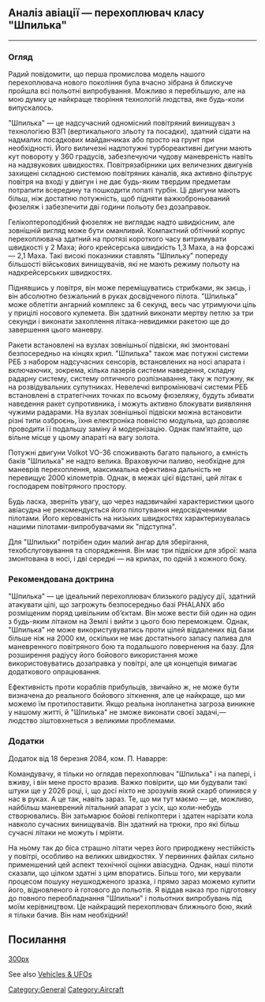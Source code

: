 ## Аналіз авіації — перехоплювач класу "Шпилька"

------------------------------------------------------------------------

### Oгляд

Радий повідомити, що перша промислова модель нашого перехоплювача нового
покоління була вчасно зібрана й блискуче пройшла всі польотні
випробування. Можливо я перебільшую, але на мою думку це найкраще
творіння технологій людства, яке будь-коли випускалось.

"Шпилька" — це надсучасний одномісний повітряний винищувач з технологією
ВЗП (вертикального зльоту та посадки), здатний сідати на надмалих
посадкових майданчиках або просто на грунт при необхідності. Його
виличезні надпотужні турбореактивні дигуни мають кут повороту у 360
градусів, забезпечуючи чудову маневреність навіть на надзвукових
швидкостях. Повітрязабірники цих величезних двигунів захищені складною
системою повітряних каналів, яка активно фільтрує повітря на вході у
двигун і не дає будь-яким твердим предметам потрапити всередину та
пошкодити лопаті турбін. Ці двигуни мають більш, ніж достатню
потужність, щоб підняти важкоброньований фюзеляж і забезпечити дві
години польоту без дозаправок.

Гелікоптероподібний фюзеляж не виглядає надто швидкісним, але зовнішній
вигляд може бути оманливий. Компактний обтічний корпус перехоплювача
здатний на протязі короткого часу витримувати швидкості у 2 Маха; його
крейсерська швидкість 1,3 Маха, а на форсажі — 2,1 Маха. Такі високі
показники ставлять "Шпильку" попереду більшості військових винищувачів,
які не мають режиму польоту на надкрейсерських швидкостях.

Піднявшись у повітря, він може переміщуватись стрибками, як заєць, і він
абсолютно безжальний в руках досвідченого пілота. "Шпилька" може
облетіти ангарний комплекс за 6 секунд, весь час утримуючи ціль у
прицілі носового кулемета. Він здатний виконати мертву петлю за три
секунди і виконати захоплення літака-невидимки ракетою ще до завершення
цього маневру.

Ракети встановлені на вузлах зовнішньої підвіски, які змонтовані
безпосередньо на кінцях крил. "Шпилька" також має потужні системи РЕБ з
набором надсучасних сенсорів, встановлених на носі апарата і включаючих,
зокрема, кілька лазерів системи наведення, складну радарну систему,
систему оптичного розпізнавання, таку ж потужну, як на розвідувальних
супутниках. Невелечкі випромінювачі системи РЕБ встановлені в
стратегічних точках по всьому фюзеляжу, будуть збивати наведення ракет
супротивника, і можуть активно блокувати виявляння чужими радарами. На
вузлах зовнішньої підвіски можна встановити різні типи озброєнь, їхня
електроніка повністю модульна, що дозволяє проводити її подальшу заміну
й модернізацію. Однак пам’ятайте, що вільне місце у цьому апараті на
вагу золота.

Потужні двигуни Volkot VO-36 споживають багато пального, а ємність баків
"Шпилька" не надто велика. Враховуючи паливо, необхідне для маневрів
перехоплення, максимальна ефективна дальність не перевищує 2000
кілометрів. Однак, в межах цієї відстані, цей літак є господарем
повітряного простору.

Будь ласка, зверніть увагу, що через надзвичайні характеристики цього
авіасудна не рекомендується його пілотування недосвідченими пілотами.
Його керованість на низьких швидкостях характеризувалась нашими
пілотами-випробувачами як "підступна".

Для "Шпильки" потрібен один малий ангар для зберігання,
техобслуговування та спорядження. Він має три підвіски для зброї: мала
змонтована в носі, і дві середні — на крилах, по одній з кожного боку.

### Рекомендована доктрина

"Шпилька" — це ідеальний перехоплювач близького радіусу дії, здатний
атакувати цілі, що загрожуть безпосередньо базі PHALANX або розміщеним
поряд цивільним об’єктам. Він може вести бій один на один з будь-яким
літаком на Землі і вийти з цього бою переможцем. Однак, "Шпилька" не
може використувуватись проти цілей віддалених від бази більше ніж на
2000 км, оскільки не має достатнього запасу палива для маневренного
повітряного бою та подальшого повернення на базу. Для розширення радіусу
його бойового використання може використовуватись дозаправка у повітрі,
але ця концепція вимагає додаткового опрацювання.

Ефективність проти кораблів прибульців, звичайно ж, не може бути
визначена до реального бойового зіткнення, але це найкраще, що ми можемо
їм протипоставити. Якщо реальна інопланетна загроза виникне у нашому
житті, й "Шпилька" не зможе виконати своєї задачі,— людство
зіштовхнеться з великими проблемами.

### Додатки

Додаток від 18 березня 2084, ком. П. Наварре:

Командувачу, я тільки но оглядав перехоплювач "Шпилька" і на папері, і
вживу, і він мене просто вразив. Важко повірити, що ми будували такі
штуки ще у 2026 році, і, що досі ніхто не зрозумів який скарб опинився у
нас в руках. А це так, навіть зараз. Те, що ми тут маємо — це, можливо,
найбільш маневрений літальний апарат з усіх, що коли-небудь
створювались. Він затьмарює бойові гелікоптери і здатен нарізати кола
навколо сучасних винищувачів. Він здатний на трюки, про які більш
сучасні літаки не можуть і мріяти.

На ньому так до біса страшно літати через його природжену нестійкість у
повітрі, особливо на великих швидкостях. У первинних файлах сильно
применшений цей аспект технічної оцінки авіасудна. Однак, наші пілоти
сказали, що цілком здатні з цим впоратись. Більш того, ми керували
процесом пошуку неушкодженого зразка, і прямо зараз можемо купити його,
відновленого й готового до польотів. Я віддав наказ про підготовку до
повного переобладнання "Шпильки" і польотних випробувань під моїм
керівництвом. Це найкращий перехоплювач ближнього бою, який я тільки
бачив. Він нам необхідний!

## Посилання

[300px](image:New_Stiletto.jpg "wikilink")

See also [Vehicles & UFOs](Vehicles_&_UFOs "wikilink")

[Category:General](Category:General "wikilink")
[Category:Aircraft](Category:Aircraft "wikilink")